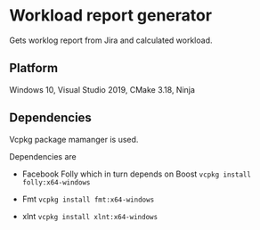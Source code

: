 # Workload report generator

Gets worklog report from Jira and calculated workload.

## Platform

Windows 10, Visual Studio 2019, CMake 3.18, Ninja

## Dependencies

Vcpkg package mamanger is used.

Dependencies are

* Facebook Folly which in turn depends on Boost
`vcpkg install folly:x64-windows`

* Fmt
`vcpkg install fmt:x64-windows`

* xlnt
`vcpkg install xlnt:x64-windows`
